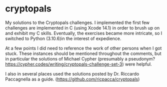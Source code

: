 # cryptopals
My solutions to the Cryptopals challenges.
I implemented the first few challenges are implemented in C (using Xcode 14.1) in order to brush up on and exhibit my C skills.
Eventually, the exercises became more intricate, so I switched to Python (3.10.6)in the interest of expedience.

At a few points I did need to reference the work of other persons when I got stuck.  These instances should be mentioned throughout the comments,
but in particular the solutions of Michael Cypher (presumably a pseudonym? https://cypher.codes/writing/cryptopals-challenge-set-3) were helpful.

I also in several places used the solutions posted by Dr. Riccardo Paccagnella as a guide. (https://github.com/ricpacca/cryptopals)
